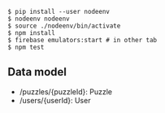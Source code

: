 ```
$ pip install --user nodeenv
$ nodeenv nodeenv
$ source ./nodeenv/bin/activate
$ npm install
$ firebase emulators:start # in other tab
$ npm test
```

## Data model

* /puzzles/{puzzleId}: Puzzle
* /users/{userId}: User
